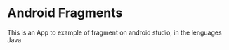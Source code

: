 # Android Fragments 
This is an App to example of fragment on android studio, in the lenguages Java
